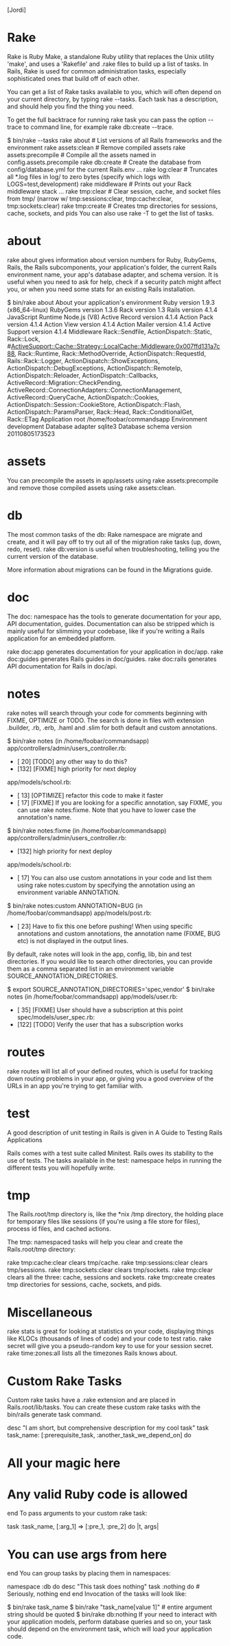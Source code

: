 [Jordi]
# Rake
Rake is Ruby Make, a standalone Ruby utility that replaces the Unix utility 'make', and uses a 'Rakefile' and .rake files to build up a list of tasks. In Rails, Rake is used for common administration tasks, especially sophisticated ones that build off of each other.

You can get a list of Rake tasks available to you, which will often depend on your current directory, by typing rake --tasks. Each task has a description, and should help you find the thing you need.

To get the full backtrace for running rake task you can pass the option --trace to command line, for example rake db:create --trace.

$ bin/rake --tasks
rake about              # List versions of all Rails frameworks and the environment
rake assets:clean       # Remove compiled assets
rake assets:precompile  # Compile all the assets named in config.assets.precompile
rake db:create          # Create the database from config/database.yml for the current Rails.env
...
rake log:clear          # Truncates all *.log files in log/ to zero bytes (specify which logs with LOGS=test,development)
rake middleware         # Prints out your Rack middleware stack
...
rake tmp:clear          # Clear session, cache, and socket files from tmp/ (narrow w/ tmp:sessions:clear, tmp:cache:clear, tmp:sockets:clear)
rake tmp:create         # Creates tmp directories for sessions, cache, sockets, and pids
You can also use rake -T to get the list of tasks.

# about
rake about gives information about version numbers for Ruby, RubyGems, Rails, the Rails subcomponents, your application's folder, the current Rails environment name, your app's database adapter, and schema version. It is useful when you need to ask for help, check if a security patch might affect you, or when you need some stats for an existing Rails installation.

$ bin/rake about
About your application's environment
Ruby version              1.9.3 (x86_64-linux)
RubyGems version          1.3.6
Rack version              1.3
Rails version             4.1.4
JavaScript Runtime        Node.js (V8)
Active Record version     4.1.4
Action Pack version       4.1.4
Action View version       4.1.4
Action Mailer version     4.1.4
Active Support version    4.1.4
Middleware                Rack::Sendfile, ActionDispatch::Static, Rack::Lock, #<ActiveSupport::Cache::Strategy::LocalCache::Middleware:0x007ffd131a7c88>, Rack::Runtime, Rack::MethodOverride, ActionDispatch::RequestId, Rails::Rack::Logger, ActionDispatch::ShowExceptions, ActionDispatch::DebugExceptions, ActionDispatch::RemoteIp, ActionDispatch::Reloader, ActionDispatch::Callbacks, ActiveRecord::Migration::CheckPending, ActiveRecord::ConnectionAdapters::ConnectionManagement, ActiveRecord::QueryCache, ActionDispatch::Cookies, ActionDispatch::Session::CookieStore, ActionDispatch::Flash, ActionDispatch::ParamsParser, Rack::Head, Rack::ConditionalGet, Rack::ETag
Application root          /home/foobar/commandsapp
Environment               development
Database adapter          sqlite3
Database schema version   20110805173523
# assets
You can precompile the assets in app/assets using rake assets:precompile and remove those compiled assets using rake assets:clean.

# db
The most common tasks of the db: Rake namespace are migrate and create, and it will pay off to try out all of the migration rake tasks (up, down, redo, reset). rake db:version is useful when troubleshooting, telling you the current version of the database.

More information about migrations can be found in the Migrations guide.

# doc
The doc: namespace has the tools to generate documentation for your app, API documentation, guides. Documentation can also be stripped which is mainly useful for slimming your codebase, like if you're writing a Rails application for an embedded platform.

rake doc:app generates documentation for your application in doc/app.
rake doc:guides generates Rails guides in doc/guides.
rake doc:rails generates API documentation for Rails in doc/api.
# notes
rake notes will search through your code for comments beginning with FIXME, OPTIMIZE or TODO. The search is done in files with extension .builder, .rb, .erb, .haml and .slim for both default and custom annotations.

$ bin/rake notes
(in /home/foobar/commandsapp)
app/controllers/admin/users_controller.rb:
  * [ 20] [TODO] any other way to do this?
  * [132] [FIXME] high priority for next deploy

app/models/school.rb:
  * [ 13] [OPTIMIZE] refactor this code to make it faster
  * [ 17] [FIXME]
If you are looking for a specific annotation, say FIXME, you can use rake notes:fixme. Note that you have to lower case the annotation's name.

$ bin/rake notes:fixme
(in /home/foobar/commandsapp)
app/controllers/admin/users_controller.rb:
  * [132] high priority for next deploy

app/models/school.rb:
  * [ 17]
You can also use custom annotations in your code and list them using rake notes:custom by specifying the annotation using an environment variable ANNOTATION.

$ bin/rake notes:custom ANNOTATION=BUG
(in /home/foobar/commandsapp)
app/models/post.rb:
  * [ 23] Have to fix this one before pushing!
When using specific annotations and custom annotations, the annotation name (FIXME, BUG etc) is not displayed in the output lines.

By default, rake notes will look in the app, config, lib, bin and test directories. If you would like to search other directories, you can provide them as a comma separated list in an environment variable SOURCE_ANNOTATION_DIRECTORIES.

$ export SOURCE_ANNOTATION_DIRECTORIES='spec,vendor'
$ bin/rake notes
(in /home/foobar/commandsapp)
app/models/user.rb:
  * [ 35] [FIXME] User should have a subscription at this point
spec/models/user_spec.rb:
  * [122] [TODO] Verify the user that has a subscription works
# routes
rake routes will list all of your defined routes, which is useful for tracking down routing problems in your app, or giving you a good overview of the URLs in an app you're trying to get familiar with.

# test
A good description of unit testing in Rails is given in A Guide to Testing Rails Applications

Rails comes with a test suite called Minitest. Rails owes its stability to the use of tests. The tasks available in the test: namespace helps in running the different tests you will hopefully write.

# tmp
The Rails.root/tmp directory is, like the *nix /tmp directory, the holding place for temporary files like sessions (if you're using a file store for files), process id files, and cached actions.

The tmp: namespaced tasks will help you clear and create the Rails.root/tmp directory:

rake tmp:cache:clear clears tmp/cache.
rake tmp:sessions:clear clears tmp/sessions.
rake tmp:sockets:clear clears tmp/sockets.
rake tmp:clear clears all the three: cache, sessions and sockets.
rake tmp:create creates tmp directories for sessions, cache, sockets, and pids.
# Miscellaneous
rake stats is great for looking at statistics on your code, displaying things like KLOCs (thousands of lines of code) and your code to test ratio.
rake secret will give you a pseudo-random key to use for your session secret.
rake time:zones:all lists all the timezones Rails knows about.
# Custom Rake Tasks
Custom rake tasks have a .rake extension and are placed in Rails.root/lib/tasks. You can create these custom rake tasks with the bin/rails generate task command.

desc "I am short, but comprehensive description for my cool task"
task task_name: [:prerequisite_task, :another_task_we_depend_on] do
  # All your magic here
  # Any valid Ruby code is allowed
end
To pass arguments to your custom rake task:

task :task_name, [:arg_1] => [:pre_1, :pre_2] do |t, args|
  # You can use args from here
end
You can group tasks by placing them in namespaces:

namespace :db do
  desc "This task does nothing"
  task :nothing do
    # Seriously, nothing
  end
end
Invocation of the tasks will look like:

$ bin/rake task_name
$ bin/rake "task_name[value 1]" # entire argument string should be quoted
$ bin/rake db:nothing
If your need to interact with your application models, perform database queries and so on, your task should depend on the environment task, which will load your application code.
